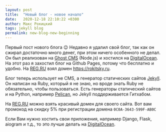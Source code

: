 ```yaml
---
layout: post
title:  "Новый блог - новое начало"
date:   2020-12-18 22:10:22 +0300
author: Макс Рокицкий
tags: jekyll blog
permalink: new-blog-new-beginning
---
```

Первый пост нового блога 😉 Недавно я удалил свой блог, так как он сжирал достаточно много денег, при этом ничего особенного не делал. Он был реализован на [Ghost CMS](https://ghost.org/) (Node.js) и хостился на [DigitalOcean](https://m.do.co/c/5503264ecbfc). На этот раз я захостил блог на Github Pages, потому что бесплатно и удобно. На [REG.RU](https://www.reg.ru/domain/new/?rlink=reflink-6209457) взял домен https://rokitsky.ru.
<!--more-->
Блог теперь использует не CMS, а генератор статических сайтов [Jekyll](https://jekyllrb.com/). Он написан на Ruby, который я не знаю, но вроде знать Ruby не обязательно, чтобы пользоваться. Есть генераторы статический сайтов и на Python, например [Pelican](https://blog.getpelican.com/), но Jekyll поддерживается Гитхабом.

На [REG.RU](https://www.reg.ru/domain/new/?rlink=reflink-6209457) можно взять красивый домен для своего сайта. Вот вам промокод на скидку 5% при регистрации домена `0C0A-3643-599F-AB0C` 

Если Вам нужно хостить свои приложения, например Django, Flask, aiogram и т.д., то это лучше делать на [DigitalOcean](https://m.do.co/c/5503264ecbfc).